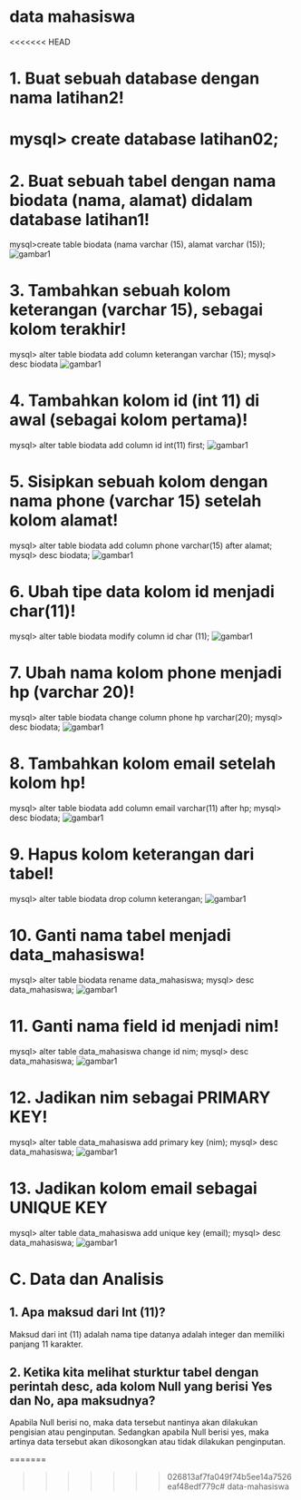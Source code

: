 # data mahasiswa
<<<<<<< HEAD
 # 1. Buat sebuah database dengan nama latihan2!
mysql> create database latihan02;
=======
# 2. Buat sebuah tabel dengan nama biodata (nama, alamat) didalam database latihan1!

mysql>create table biodata (nama varchar (15), alamat varchar (15));
![gambar1](Ss-Output-Data-Mahasiswa-Silvi/Screenshot%20(56).png)

# 3. Tambahkan sebuah kolom keterangan (varchar 15), sebagai kolom terakhir!
mysql> alter table biodata add column keterangan varchar (15);
mysql> desc biodata
![gambar1](Ss-Output-Data-Mahasiswa-Silvi/Screenshot%20(57).png)

# 4. Tambahkan kolom id (int 11) di awal (sebagai kolom pertama)!
 mysql> alter table biodata add column id int(11) first;
 ![gambar1](Ss-Output-Data-Mahasiswa-Silvi/Screenshot%20(58)1.png)

# 5. Sisipkan sebuah kolom dengan nama phone (varchar 15) setelah kolom alamat!
mysql> alter table biodata add column phone varchar(15) after alamat;
mysql> desc biodata;
![gambar1](Ss-Output-Data-Mahasiswa-Silvi/Screenshot%20(58)2.png)

# 6. Ubah tipe data kolom id menjadi char(11)!
mysql> alter table biodata modify column id char (11);
![gambar1](Ss-Output-Data-Mahasiswa-Silvi/Screenshot%20(59)1.png)

# 7. Ubah nama kolom phone menjadi hp (varchar 20)!
mysql> alter table biodata change column phone hp varchar(20);
mysql> desc biodata;
![gambar1](Ss-Output-Data-Mahasiswa-Silvi/Screenshot%20(60)1.png)

# 8. Tambahkan kolom email setelah kolom hp!
mysql> alter table biodata add column email varchar(11) after hp;
mysql> desc biodata;
![gambar1](Ss-Output-Data-Mahasiswa-Silvi/Screenshot%20(60)2.png)

# 9. Hapus kolom keterangan dari tabel!
mysql> alter table biodata drop column keterangan;
![gambar1](Ss-Output-Data-Mahasiswa-Silvi/Screenshot%20(61)1.png)

# 10. Ganti nama tabel menjadi data_mahasiswa!
mysql> alter table biodata rename data_mahasiswa;
mysql> desc data_mahasiswa;
![gambar1](Ss-Output-Data-Mahasiswa-Silvi/Screenshot%20(61)2.png)

# 11. Ganti nama field id menjadi nim!
mysql> alter table data_mahasiswa change id nim;
mysql> desc data_mahasiswa;
![gambar1](Ss-Output-Data-Mahasiswa-Silvi/Screenshot%20(62)2.png)

# 12. Jadikan nim sebagai PRIMARY KEY!
mysql>  alter table data_mahasiswa add primary key (nim);
mysql> desc data_mahasiswa;
![gambar1](Ss-Output-Data-Mahasiswa-Silvi/Screenshot%20(64).png)

# 13. Jadikan kolom email sebagai UNIQUE KEY
mysql> alter table data_mahasiswa add unique key (email);
mysql> desc data_mahasiswa;
![gambar1](Ss-Output-Data-Mahasiswa-Silvi/Screenshot%20(67).png)

# C.	Data dan Analisis 
## 1.	Apa maksud dari Int (11)?
Maksud dari int (11) adalah nama tipe datanya adalah integer dan memiliki panjang 11 karakter.
## 2.	Ketika kita melihat sturktur tabel dengan perintah desc, ada kolom Null yang berisi Yes dan No, apa maksudnya?
Apabila Null berisi no, maka data tersebut nantinya akan dilakukan pengisian atau penginputan. Sedangkan apabila Null berisi yes, maka artinya data tersebut akan dikosongkan atau tidak dilakukan penginputan.










=======



>>>>>>> 026813af7fa049f74b5ee14a7526eaf48edf779c# data-mahasiswa